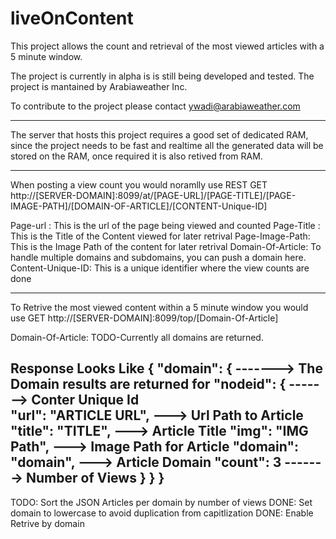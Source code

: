 liveOnContent
=============

This project allows the count and retrieval of the most viewed articles with a 5 minute window.

The project is currently in alpha is is still being developed and tested. The project is mantained by Arabiaweather Inc. 

To contribute to the project please contact ywadi@arabiaweather.com 

----------------------------------------------------------------------

The server that hosts this project requires a good set of dedicated RAM, since the project needs to be fast and realtime all the generated data will be stored on the RAM, once required it is also retived from RAM. 

----------------------------------------------------------------------
When posting a view count you would noramlly use REST GET
http://[SERVER-DOMAIN]:8099/at/[PAGE-URL]/[PAGE-TITLE]/[PAGE-IMAGE-PATH]/[DOMAIN-OF-ARTICLE]/[CONTENT-Unique-ID]

Page-url : This is the url of the page being viewed and counted 
Page-Title : This is the Title of the Content viewed for later retrival 
Page-Image-Path: This is the Image Path of the content for later retrival 
Domain-Of-Article: To handle multiple domains and subdomains, you can push a domain here. 
Content-Unique-ID: This is a unique identifier where the view counts are done 

----------------------------------------------------------------------

To Retrive the most viewed content within a 5 minute window you would use GET 
http://[SERVER-DOMAIN]:8099/top/[Domain-Of-Article]

Domain-Of-Article: TODO-Currently all domains are returned. 

Response Looks Like 
{
  "domain": {           -------> The Domain results are returned for 
    "nodeid": {         -------> Conter Unique Id  
      "url": "ARTICLE URL", ---> Url Path to Article    
      "title": "TITLE",     ---> Article Title 
      "img": "IMG Path",    ---> Image Path for Article 
      "domain": "domain",   ---> Article Domain 
      "count": 3        -------> Number of Views 
    }
  }
}
------------------------------------------------------------
TODO: Sort the JSON Articles per domain by number of views 
DONE: Set domain to lowercase to avoid duplication from capitlization
DONE: Enable Retrive by domain 
 
